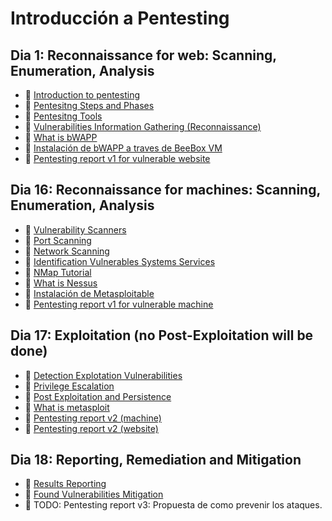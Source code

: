 # Introducción a Pentesting

## Dia 1: Reconnaissance for web: Scanning, Enumeration, Analysis

- 📗 [Introduction to pentesting](./introduction-pentesting.md)
- 📗 [Pentesitng Steps and Phases](./steps-of-pentesting.md)
- 📗 [Pentesitng Tools](./pentesting-tools.md)
- 📗 [Vulnerabilities Information Gathering (Reconnaissance)](./vulnerabilities-information-gathering.md)
- 📗 [What is bWAPP](./what-is-bwapp-and-how-to-install.md)
- 🧪 [Instalación de bWAPP a traves de BeeBox VM](https://github.com/breatheco-de/bwapp-beebox-virtual-machine-installation-configuration-exercise-project)
- 🧪 [Pentesting report v1 for vulnerable website](https://github.com/breatheco-de/pentesting-reconnaissance-vulnerable-website-project)


## Dia 16: Reconnaissance for machines: Scanning, Enumeration, Analysis

- 📗 [Vulnerability Scanners](./vulnerability-scanners.md)
- 📗 [Port Scanning](./port-scanning.md)
- 📗 [Network Scanning](./network-scanning.md)
- 📗 [Identification Vulnerables Systems Services](./identification-vulnerables-systems-services.md)
- 📗 [NMap Tutorial](./nmap.md)
- 📗 [What is Nessus](./what-is-nessus.md)
- 📗 [Instalación de Metasploitable](./metasploitable.md)
- 🧪 [Pentesting report v1 for vulnerable machine](https://github.com/breatheco-de/pentesting-reconnaissance-vulnerable-machine-project)

## Dia 17: Exploitation (no Post-Exploitation will be done)

- 📗 [Detection Explotation Vulnerabilities](./detection-explotation-vulnerabilities.md)
- 📗 [Privilege Escalation](./privilege-escalation.md)
- 📗 [Post Exploitation and Persistence](./post-exploitation-and-persistence.md)
- 📗 [What is metasploit](./what-is-metasploit.md)
- 🧪 [Pentesting report v2 (machine)](https://github.com/breatheco-de/pentesting-exploit-vulnerable-machine-project)
- 🧪 [Pentesting report v2 (website)](https://github.com/breatheco-de/pentesting-exploit-vulnerable-website-project)

## Dia 18: Reporting, Remediation and Mitigation

- 📗 [Results Reporting](./results-reporting.md)
- 📗 [Found Vulnerabilities Mitigation](./found-vulnerabilities-mitigation.md)
- 🧪 TODO: Pentesting report v3: Propuesta de como prevenir los ataques.
